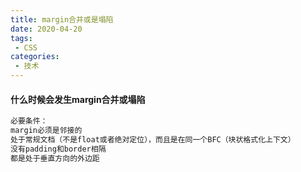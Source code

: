 ```yaml
---
title: margin合并或是塌陷
date: 2020-04-20
tags:
 - CSS
categories: 
 - 技术
---
```


#### 什么时候会发生margin合并或塌陷

```javascript
必要条件：
margin必须是邻接的
处于常规文档（不是float或者绝对定位），而且是在同一个BFC（块状格式化上下文）
没有padding和border相隔
都是处于垂直方向的外边距
```

